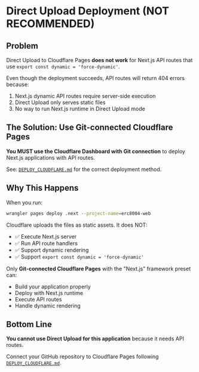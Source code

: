 # Direct Upload Deployment (NOT RECOMMENDED)

## Problem

Direct Upload to Cloudflare Pages **does not work** for Next.js API routes that use `export const dynamic = 'force-dynamic'`.

Even though the deployment succeeds, API routes will return 404 errors because:
1. Next.js dynamic API routes require server-side execution
2. Direct Upload only serves static files
3. No way to run Next.js runtime in Direct Upload mode

## The Solution: Use Git-connected Cloudflare Pages

**You MUST use the Cloudflare Dashboard with Git connection** to deploy Next.js applications with API routes.

See: [`DEPLOY_CLOUDFLARE.md`](./DEPLOY_CLOUDFLARE.md) for the correct deployment method.

## Why This Happens

When you run:
```bash
wrangler pages deploy .next --project-name=erc8004-web
```

Cloudflare uploads the files as static assets. It does NOT:
- ✅ Execute Next.js server
- ✅ Run API route handlers
- ✅ Support dynamic rendering
- ✅ Support `export const dynamic = 'force-dynamic'`

Only **Git-connected Cloudflare Pages** with the "Next.js" framework preset can:
- Build your application properly
- Deploy with Next.js runtime
- Execute API routes
- Handle dynamic rendering

## Bottom Line

**You cannot use Direct Upload for this application** because it needs API routes.

Connect your GitHub repository to Cloudflare Pages following [`DEPLOY_CLOUDFLARE.md`](./DEPLOY_CLOUDFLARE.md).


